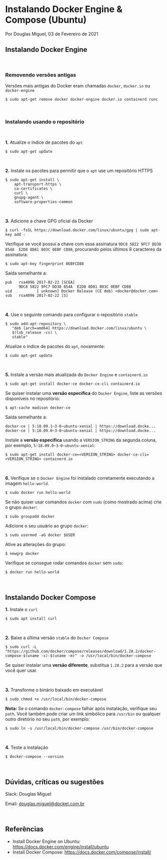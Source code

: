 # Instalando Docker Engine & Compose (Ubuntu)

Por Douglas Miguel, 03 de Fevereiro de 2021 

## Instalando Docker Engine

&nbsp;

### Removendo versões antigas

Versões mais antigas do Docker eram chamadas `docker`, `docker.io` ou `docker-engine`

```
$ sudo apt-get remove docker docker-engine docker.io containerd runc
```

&nbsp;

### Instalando usando o repositório

&nbsp;

**1.** Atualize o índice de pacotes do `apt` 

```
$ sudo apt-get update
```

&nbsp;

**2.** Instale os pacotes para permitir que o `apt` use um repositório HTTPS

```
$ sudo apt-get install \
    apt-transport-https \
    ca-certificates \
    curl \
    gnupg-agent \
    software-properties-common
```

&nbsp;

**3.** Adicione a chave GPG oficial da Docker

```
$ curl -fsSL https://download.docker.com/linux/ubuntu/gpg | sudo apt-key add -
```

Verifique se você possui a chave com essa assinatura `9DC8 5822 9FC7 DD38 854A  E2D8 8D81 803C 0EBF CD88`, procurando pelos últimos 8 caracteres da assinatura:

```
$ sudo apt-key fingerprint 0EBFCD88
```

Saída semelhante a:

```
pub   rsa4096 2017-02-22 [SCEA]
      9DC8 5822 9FC7 DD38 854A  E2D8 8D81 803C 0EBF CD88
uid           [ unknown] Docker Release (CE deb) <docker@docker.com>
sub   rsa4096 2017-02-22 [S]
```

&nbsp;

**4.** Use o seguinte comando para configurar o repositório `stable`

```
$ sudo add-apt-repository \
   "deb [arch=amd64] https://download.docker.com/linux/ubuntu \
   $(lsb_release -cs) \
   stable"
```

Atualize o índice de pacotes do `apt`, novamente:

```
$ sudo apt-get update
```

&nbsp;

**5.** Instale a versão mais atualizada do `Docker Engine`  e `containerd.io`

```
$ sudo apt-get install docker-ce docker-ce-cli containerd.io
```

Se quiser instalar uma **versão específica** do `Docker Engine`, liste as versões disponíveis no repositório:

```
$ apt-cache madison docker-ce
```

Saída semelhante a:

```
docker-ce | 5:18.09.1~3-0~ubuntu-xenial | https://download.docke...
docker-ce | 5:18.09.0~3-0~ubuntu-xenial | https://download.docke...  
```

Instale a **versão específica** usando a `VERSION_STRING` da segunda coluna, por exemplo, `5:18.09.0~3-0~ubuntu-xenial`:

```
$ sudo apt-get install docker-ce=<VERSION_STRING> docker-ce-cli=<VERSION_STRING> containerd.io
```

&nbsp;

**6.** Verifique se o `Docker Engine` foi instalado corretamente executando a imagem `hello-world`.

```
$ sudo docker run hello-world
```

Se não quiser usar comandos `docker` com `sudo` (como mostrado acima) crie o grupo `docker`:

```
$ sudo groupadd docker
```

Adicione o seu usuário ao grupo `docker`:

```
$ sudo usermod -aG docker $USER
```

Ative as alterações do grupo:

```
$ newgrp docker
```

Verifique se consegue rodar comandos `docker` sem `sudo`:

```
$ docker run hello-world
```

&nbsp;

## Instalando Docker Compose

**1.** Instale o `curl`

```
$ sudo apt install curl
```

&nbsp;

**2.** Baixe a última versão `stable` do `Docker Compose`
 
```
$ sudo curl -L "https://github.com/docker/compose/releases/download/1.28.2/docker-compose-$(uname -s)-$(uname -m)" -o /usr/local/bin/docker-compose
```

Se quiser instalar uma **versão diferente**, substitua `1.28.2` para a versão que você quer usar.

&nbsp;

**3.** Transforme o binário baixado em executável

```
$ sudo chmod +x /usr/local/bin/docker-compose
```

**Nota:** Se o comando `docker-compose` falhar após instalação, verifique seu `path`. Você também pode criar um link simbólico para `/usr/bin` ou qualquer outro diretório no seu `path`, por exemplo:

```
$ sudo ln -s /usr/local/bin/docker-compose /usr/bin/docker-compose
```

&nbsp;

**4.** Teste a instalação

```
$ docker-compose --version
```

&nbsp;

## Dúvidas, críticas ou sugestões

Slack: Douglas Miguel

Email: douglas.miguel@docket.com.br

&nbsp;

## Referências

- Install Docker Engine on Ubuntu: https://docs.docker.com/engine/install/ubuntu
- Install Docker Compose: https://docs.docker.com/compose/install/